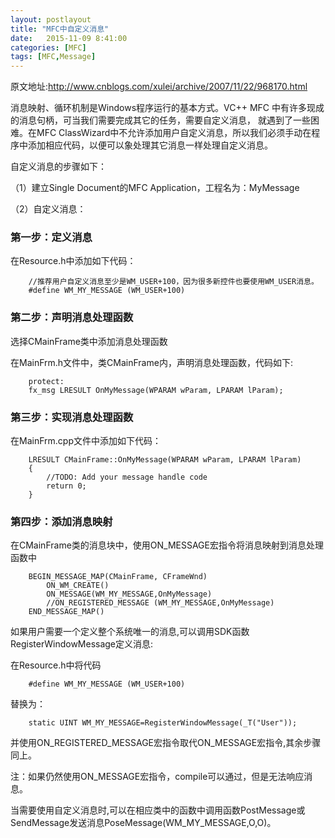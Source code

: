 ```yaml
---
layout: postlayout
title: "MFC中自定义消息"
date:   2015-11-09 8:41:00 
categories: [MFC]
tags: [MFC,Message]
---
```


原文地址:http://www.cnblogs.com/xulei/archive/2007/11/22/968170.html

消息映射、循环机制是Windows程序运行的基本方式。VC++ MFC 中有许多现成的消息句柄，可当我们需要完成其它的任务，需要自定义消息，
就遇到了一些困难。在MFC ClassWizard中不允许添加用户自定义消息，所以我们必须手动在程序中添加相应代码，以便可以象处理其它消息一样处理自定义消息。

自定义消息的步骤如下：

（1）建立Single Document的MFC Application，工程名为：MyMessage

（2）自定义消息：

### 第一步：定义消息

在Resource.h中添加如下代码：

		//推荐用户自定义消息至少是WM_USER+100，因为很多新控件也要使用WM_USER消息。
		#define WM_MY_MESSAGE (WM_USER+100)
		
### 第二步：声明消息处理函数

选择CMainFrame类中添加消息处理函数

在MainFrm.h文件中，类CMainFrame内，声明消息处理函数，代码如下:

		protect:
		fx_msg LRESULT OnMyMessage(WPARAM wParam, LPARAM lParam); 
		
### 第三步：实现消息处理函数

在MainFrm.cpp文件中添加如下代码：

		LRESULT CMainFrame::OnMyMessage(WPARAM wParam, LPARAM lParam)
		{
			//TODO: Add your message handle code
			return 0;
		}
		
### 第四步：添加消息映射

在CMainFrame类的消息块中，使用ON_MESSAGE宏指令将消息映射到消息处理函数中

		BEGIN_MESSAGE_MAP(CMainFrame, CFrameWnd)
			ON_WM_CREATE()
			ON_MESSAGE(WM_MY_MESSAGE,OnMyMessage)
			//ON_REGISTERED_MESSAGE (WM_MY_MESSAGE,OnMyMessage)
		END_MESSAGE_MAP()

如果用户需要一个定义整个系统唯一的消息,可以调用SDK函数RegisterWindowMessage定义消息:

在Resource.h中将代码

		#define WM_MY_MESSAGE (WM_USER+100)
替换为：

		static UINT WM_MY_MESSAGE=RegisterWindowMessage(_T("User"));

并使用ON_REGISTERED_MESSAGE宏指令取代ON_MESSAGE宏指令,其余步骤同上。

注：如果仍然使用ON_MESSAGE宏指令，compile可以通过，但是无法响应消息。

当需要使用自定义消息时,可以在相应类中的函数中调用函数PostMessage或SendMessage发送消息PoseMessage(WM_MY_MESSAGE,O,O)。